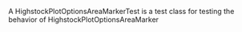 A HighstockPlotOptionsAreaMarkerTest is a test class for testing the behavior of HighstockPlotOptionsAreaMarker